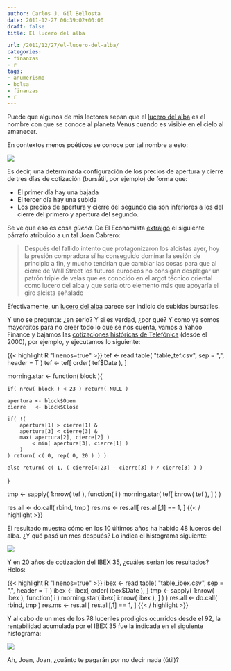 ```yaml
---
author: Carlos J. Gil Bellosta
date: 2011-12-27 06:39:02+00:00
draft: false
title: El lucero del alba

url: /2011/12/27/el-lucero-del-alba/
categories:
- finanzas
- r
tags:
- anumerismo
- bolsa
- finanzas
- r
---
```


Puede que algunos de mis lectores sepan que el [lucero del alba](http://es.wikipedia.org/wiki/Lucero_del_alba) es el nombre con que se conoce al planeta Venus cuando es visible en el cielo al amanecer.

En contextos menos poéticos se conoce por tal nombre a esto:

[![](/wp-uploads/2011/12/cierre2012.png#center)
](/wp-uploads/2011/12/cierre2012.png#center)

Es decir, una determinada configuración de los precios de apertura y cierre de tres días de cotización (bursátil, por ejemplo) de forma que:



* El primer día hay una bajada
* El tercer día hay una subida
* Los precios de apertura y cierre del segundo día son inferiores a los del cierre del primero y apertura del segundo.

Se ve que eso es cosa _güena._ De El Economista [extraigo](http://www.eleconomista.es/mercados-cotizaciones/noticias/3616786/12/11/El-Ibex-35-cede-terreno-pero-mantiene-los-8200-puntos-.html) el siguiente párrafo atribuido a un tal Joan Cabrero:


>Después del fallido intento que protagonizaron los alcistas ayer, hoy la presión compradora sí ha conseguido dominar la sesión de principio a fin, y mucho tendrían que cambiar las cosas para que al cierre de Wall Street los futuros europeos no consigan desplegar un patrón triple de velas que es conocido en el argot técnico oriental como lucero del alba y que sería otro elemento más que apoyaría el giro alcista señalado


Efectivamente, un [lucero del alba](http://www.hablandodebolsa.com/2009/05/morning-star-lucero-del-alba-o-estrella-de-la-manana-y-morning-doji-star.html) parece ser indicio de subidas bursátiles.

Y uno se pregunta: ¿en serio? Y si es verdad, ¿por qué? Y como ya somos mayorcitos para no creer todo lo que se nos cuenta, vamos a Yahoo Finance y bajamos las [cotizaciones históricas de Telefónica](http://finance.yahoo.com/q/hp?s=TEF.MC&a=00&b=3&c=1990&d=11&e=20&f=2011&g=d) (desde el 2000), por ejemplo, y ejecutamos lo siguiente:







{{< highlight R "linenos=true" >}}
tef <- read.table( "table_tef.csv", sep = ",", header = T )
tef <- tef[ order( tef$Date ), ]

morning.star <- function( block ){

	if( nrow( block ) < 23 ) return( NULL )

	apertura <- block$Open
	cierre   <- block$Close

	if( !(
		apertura[1] > cierre[1] &
		apertura[3] < cierre[3] &
		max( apertura[2], cierre[2] )
			< min( apertura[3], cierre[1] )
		)
	) return( c( 0, rep( 0, 20 ) ) )

	else return( c( 1, ( cierre[4:23] - cierre[3] ) / cierre[3] ) )
}

tmp     <- sapply( 1:nrow( tef ),
		function( i )
			morning.star( tef[ i:nrow( tef ), ] ) )

res.all <- do.call( rbind, tmp )
res.ms  <- res.all[ res.all[,1] == 1, ]
{{< / highlight >}}







El resultado muestra cómo en los 10 últimos años ha habido 48 luceros del alba. ¿Y qué pasó un mes después? Lo indica el histograma siguiente:


[![](/wp-uploads/2011/12/lucero_del_alba.png#center)
](/wp-uploads/2011/12/lucero_del_alba.png#center)


Y en 20 años de cotización del IBEX 35, ¿cuáles serían los resultados? Helos:







{{< highlight R "linenos=true" >}}
ibex    <- read.table( "table_ibex.csv", sep = ",", header = T )
ibex    <- ibex[ order( ibex$Date ), ]
tmp     <- sapply( 1:nrow( ibex ),
					function( i ) morning.star( ibex[ i:nrow( ibex ), ] ) )
res.all <- do.call( rbind, tmp )
res.ms  <- res.all[ res.all[,1] == 1, ]
{{< / highlight >}}







Y al cabo de un mes de los 78 luceriles prodigios ocurridos desde el 92, la rentabilidad acumulada por el IBEX 35 fue la indicada en el siguiente histograma:


[![](/wp-uploads/2011/12/lucero_alba_ibex.png#center)
](/wp-uploads/2011/12/lucero_alba_ibex.png#center)



Ah, Joan, Joan, ¿cuánto te pagarán por no decir nada (útil)?
